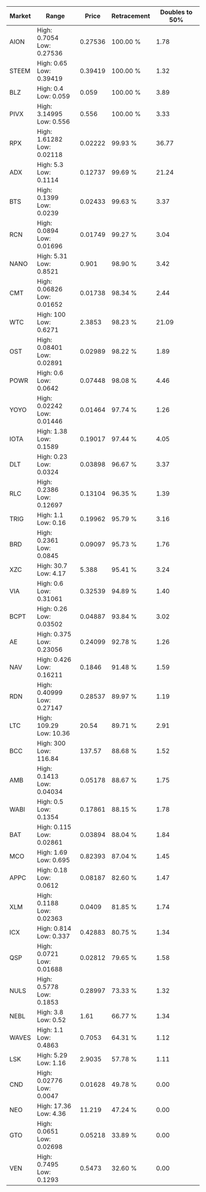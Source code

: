 | Market | Range | Price| Retracement | Doubles to 50% |
| --- | --- | --- | --- | --- |
| AION | High: 0.7054<br />Low: 0.27536 | 0.27536 | 100.00 % | 1.78 |
| STEEM | High: 0.65<br />Low: 0.39419 | 0.39419 | 100.00 % | 1.32 |
| BLZ | High: 0.4<br />Low: 0.059 | 0.059 | 100.00 % | 3.89 |
| PIVX | High: 3.14995<br />Low: 0.556 | 0.556 | 100.00 % | 3.33 |
| RPX | High: 1.61282<br />Low: 0.02118 | 0.02222 | 99.93 % | 36.77 |
| ADX | High: 5.3<br />Low: 0.1114 | 0.12737 | 99.69 % | 21.24 |
| BTS | High: 0.1399<br />Low: 0.0239 | 0.02433 | 99.63 % | 3.37 |
| RCN | High: 0.0894<br />Low: 0.01696 | 0.01749 | 99.27 % | 3.04 |
| NANO | High: 5.31<br />Low: 0.8521 | 0.901 | 98.90 % | 3.42 |
| CMT | High: 0.06826<br />Low: 0.01652 | 0.01738 | 98.34 % | 2.44 |
| WTC | High: 100<br />Low: 0.6271 | 2.3853 | 98.23 % | 21.09 |
| OST | High: 0.08401<br />Low: 0.02891 | 0.02989 | 98.22 % | 1.89 |
| POWR | High: 0.6<br />Low: 0.0642 | 0.07448 | 98.08 % | 4.46 |
| YOYO | High: 0.02242<br />Low: 0.01446 | 0.01464 | 97.74 % | 1.26 |
| IOTA | High: 1.38<br />Low: 0.1589 | 0.19017 | 97.44 % | 4.05 |
| DLT | High: 0.23<br />Low: 0.0324 | 0.03898 | 96.67 % | 3.37 |
| RLC | High: 0.2386<br />Low: 0.12697 | 0.13104 | 96.35 % | 1.39 |
| TRIG | High: 1.1<br />Low: 0.16 | 0.19962 | 95.79 % | 3.16 |
| BRD | High: 0.2361<br />Low: 0.0845 | 0.09097 | 95.73 % | 1.76 |
| XZC | High: 30.7<br />Low: 4.17 | 5.388 | 95.41 % | 3.24 |
| VIA | High: 0.6<br />Low: 0.31061 | 0.32539 | 94.89 % | 1.40 |
| BCPT | High: 0.26<br />Low: 0.03502 | 0.04887 | 93.84 % | 3.02 |
| AE | High: 0.375<br />Low: 0.23056 | 0.24099 | 92.78 % | 1.26 |
| NAV | High: 0.426<br />Low: 0.16211 | 0.1846 | 91.48 % | 1.59 |
| RDN | High: 0.40999<br />Low: 0.27147 | 0.28537 | 89.97 % | 1.19 |
| LTC | High: 109.29<br />Low: 10.36 | 20.54 | 89.71 % | 2.91 |
| BCC | High: 300<br />Low: 116.84 | 137.57 | 88.68 % | 1.52 |
| AMB | High: 0.1413<br />Low: 0.04034 | 0.05178 | 88.67 % | 1.75 |
| WABI | High: 0.5<br />Low: 0.1354 | 0.17861 | 88.15 % | 1.78 |
| BAT | High: 0.115<br />Low: 0.02861 | 0.03894 | 88.04 % | 1.84 |
| MCO | High: 1.69<br />Low: 0.695 | 0.82393 | 87.04 % | 1.45 |
| APPC | High: 0.18<br />Low: 0.0612 | 0.08187 | 82.60 % | 1.47 |
| XLM | High: 0.1188<br />Low: 0.02363 | 0.0409 | 81.85 % | 1.74 |
| ICX | High: 0.814<br />Low: 0.337 | 0.42883 | 80.75 % | 1.34 |
| QSP | High: 0.0721<br />Low: 0.01688 | 0.02812 | 79.65 % | 1.58 |
| NULS | High: 0.5778<br />Low: 0.1853 | 0.28997 | 73.33 % | 1.32 |
| NEBL | High: 3.8<br />Low: 0.52 | 1.61 | 66.77 % | 1.34 |
| WAVES | High: 1.1<br />Low: 0.4863 | 0.7053 | 64.31 % | 1.12 |
| LSK | High: 5.29<br />Low: 1.16 | 2.9035 | 57.78 % | 1.11 |
| CND | High: 0.02776<br />Low: 0.0047 | 0.01628 | 49.78 % | 0.00 |
| NEO | High: 17.36<br />Low: 4.36 | 11.219 | 47.24 % | 0.00 |
| GTO | High: 0.0651<br />Low: 0.02698 | 0.05218 | 33.89 % | 0.00 |
| VEN | High: 0.7495<br />Low: 0.1293 | 0.5473 | 32.60 % | 0.00 |
